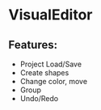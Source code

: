 # VisualEditor

## Features:
- Project Load/Save
- Create shapes
- Change color, move
- Group
- Undo/Redo
